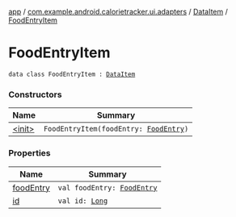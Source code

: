 [app](../../../index.md) / [com.example.android.calorietracker.ui.adapters](../../index.md) / [DataItem](../index.md) / [FoodEntryItem](./index.md)

# FoodEntryItem

`data class FoodEntryItem : `[`DataItem`](../index.md)

### Constructors

| Name | Summary |
|---|---|
| [&lt;init&gt;](-init-.md) | `FoodEntryItem(foodEntry: `[`FoodEntry`](../../../com.example.android.calorietracker.data.models/-food-entry/index.md)`)` |

### Properties

| Name | Summary |
|---|---|
| [foodEntry](food-entry.md) | `val foodEntry: `[`FoodEntry`](../../../com.example.android.calorietracker.data.models/-food-entry/index.md) |
| [id](id.md) | `val id: `[`Long`](https://kotlinlang.org/api/latest/jvm/stdlib/kotlin/-long/index.html) |
